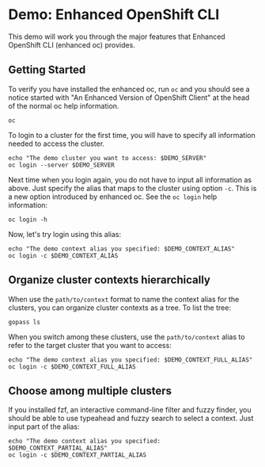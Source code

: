 # Demo: Enhanced OpenShift CLI

This demo will work you through the major features that Enhanced OpenShift CLI (enhanced oc) provides.

## Getting Started

To verify you have installed the enhanced oc, run `oc` and you should see a notice started with "An Enhanced Version of OpenShift Client" at the head of the normal oc help information.
```shell
oc
```

To login to a cluster for the first time, you will have to specify all information needed to access the cluster.
```shell
echo "The demo cluster you want to access: $DEMO_SERVER"
oc login --server $DEMO_SERVER
```

Next time when you login again, you do not have to input all information as above. Just specify the alias that maps to the cluster using option `-c`. This is a new option introduced by enhanced oc. See the `oc login` help information:
```shell
oc login -h
```

Now, let's try login using this alias:
```shell
echo "The demo context alias you specified: $DEMO_CONTEXT_ALIAS"
oc login -c $DEMO_CONTEXT_ALIAS
```

## Organize cluster contexts hierarchically

When use the `path/to/context` format to name the context alias for the clusters, you can organize cluster contexts as a tree. To list the tree:
```shell
gopass ls
```

When you switch among these clusters, use the `path/to/context` alias to refer to the target cluster that you want to access:
```shell
echo "The demo context alias you specified: $DEMO_CONTEXT_FULL_ALIAS"
oc login -c $DEMO_CONTEXT_FULL_ALIAS
```

## Choose among multiple clusters

If you installed fzf, an interactive command-line filter and fuzzy finder, you should be able to use typeahead and fuzzy search to select a context. Just input part of the alias:
```shell
echo "The demo context alias you specified: $DEMO_CONTEXT_PARTIAL_ALIAS"
oc login -c $DEMO_CONTEXT_PARTIAL_ALIAS
```